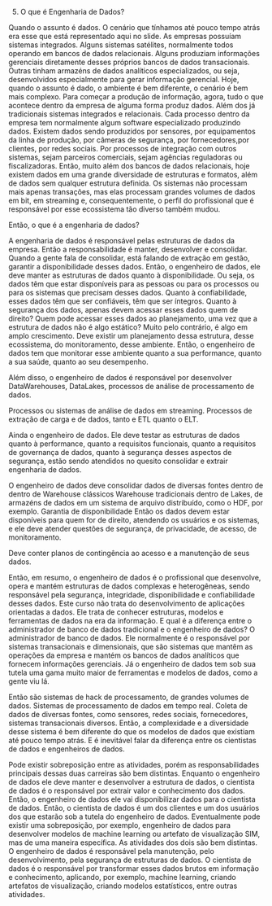 5. O que é Engenharia de Dados?

Quando o assunto é dados. 
O cenário que tínhamos até pouco tempo atrás era esse que está representado aqui no slide.
As empresas possuíam sistemas integrados. 
Alguns sistemas satélites, normalmente todos operando em bancos de dados relacionais.
Alguns produziam informações gerenciais diretamente desses próprios bancos de dados transacionais.
Outras tinham armazéns de dados analíticos especializados, ou seja, desenvolvidos especialmente para gerar informação gerencial.
Hoje, quando o assunto é dado, o ambiente é bem diferente, o cenário é bem mais complexo.
Para começar a produção de informação, agora, tudo o que acontece dentro da empresa de alguma forma produz dados.
Além dos já tradicionais sistemas integrados e relacionais.
Cada processo dentro da empresa tem normalmente algum software especializado produzindo dados.
Existem dados sendo produzidos por sensores, por equipamentos da linha de produção, por câmeras de segurança, por fornecedores,por clientes, por redes sociais.
Por processos de integração com outros sistemas, sejam parceiros comerciais, sejam agências reguladoras ou fiscalizadoras.
Então, muito além dos bancos de dados relacionais, hoje existem dados em uma grande diversidade de estruturas e formatos, além de dados sem qualquer estrutura definida.
Os sistemas não processam mais apenas transações, mas elas processam grandes volumes de dados em bit, em streaming e, consequentemente, o perfil do profissional que é responsável por esse ecossistema tão diverso também mudou.

Então, o que é a engenharia de dados?

A engenharia de dados é responsável pelas estruturas de dados da empresa.
Então a responsabilidade é manter, desenvolver e consolidar.
Quando a gente fala de consolidar, está falando de extração em gestão, garantir a disponibilidade desses dados.
Então, o engenheiro de dados, ele deve manter as estruturas de dados quanto à disponibilidade.
Ou seja, os dados têm que estar disponíveis para as pessoas ou para os processos ou para os sistemas que precisam desses dados.
Quanto à confiabilidade, esses dados têm que ser confiáveis, têm que ser íntegros.
Quanto à segurança dos dados, apenas devem acessar esses dados quem de direito?
Quem pode acessar esses dados ao planejamento, uma vez que a estrutura de dados não é algo estático?
Muito pelo contrário, é algo em amplo crescimento.
Deve existir um planejamento dessa estrutura, desse ecossistema, do monitoramento, desse ambiente.
Então, o engenheiro de dados tem que monitorar esse ambiente quanto a sua performance, quanto a sua saúde, quanto ao seu desempenho.

Além disso, o engenheiro de dados é responsável por desenvolver DataWarehouses, DataLakes, processos de análise de processamento de dados.

Processos ou sistemas de análise de dados em streaming.
Processos de extração de carga e de dados, tanto e ETL quanto o ELT.

Ainda o engenheiro de dados. Ele deve testar as estruturas de dados quanto à performance, quanto a requisitos funcionais, quanto a requisitos de governança de dados, quanto à segurança desses aspectos de segurança, estão sendo atendidos no quesito consolidar e extrair engenharia de dados.

O engenheiro de dados deve consolidar dados de diversas fontes dentro de dentro de Warehouse clássicos Warehouse tradicionais dentro de Lakes, de armazéns de dados em um sistema de arquivo distribuído, como o HDF, por exemplo.
Garantia de disponibilidade Então os dados devem estar disponíveis para quem for de direito, atendendo os usuários e os sistemas, e ele deve atender questões de segurança, de privacidade, de acesso, de monitoramento.

Deve conter planos de contingência ao acesso e a manutenção de seus dados.

Então, em resumo, o engenheiro de dados é o profissional que desenvolve, opera e mantém estruturas de dados complexas e heterogêneas, sendo responsável pela segurança, integridade, disponibilidade e confiabilidade desses dados.
Este curso não trata do desenvolvimento de aplicações orientadas a dados.
Ele trata de conhecer estruturas, modelos e ferramentas de dados na era da informação.
E qual é a diferença entre o administrador de banco de dados tradicional e o engenheiro de dados?
O administrador de banco de dados.
Ele normalmente é o responsável por sistemas transacionais e dimensionais, que são sistemas que mantêm as operações da empresa e mantém os bancos de dados analíticos que fornecem informações gerenciais.
Já o engenheiro de dados tem sob sua tutela uma gama muito maior de ferramentas e modelos de dados, como a gente viu lá.

Então são sistemas de hack de processamento, de grandes volumes de dados.
Sistemas de processamento de dados em tempo real.
Coleta de dados de diversas fontes, como sensores, redes sociais, fornecedores, sistemas transacionais diversos.
Então, a complexidade e a diversidade desse sistema é bem diferente do que os modelos de dados que existiam até pouco tempo atrás.
E é inevitável falar da diferença entre os cientistas de dados e engenheiros de dados.

Pode existir sobreposição entre as atividades, porém as responsabilidades principais dessas duas carreiras são bem distintas.
Enquanto o engenheiro de dados ele deve manter e desenvolver a estrutura de dados, o cientista de dados é o responsável por extrair valor e conhecimento dos dados.
Então, o engenheiro de dados ele vai disponibilizar dados para o cientista de dados.
Então, o cientista de dados é um dos clientes e um dos usuários dos que estarão sob a tutela do engenheiro de dados.
Eventualmente pode existir uma sobreposição, por exemplo, engenheiro de dados para desenvolver modelos de machine learning ou artefato de visualização SIM, mas de uma maneira específica.
As atividades dos dois são bem distintas.
O engenheiro de dados é responsável pela manutenção, pelo desenvolvimento, pela segurança de estruturas de dados.
O cientista de dados é o responsável por transformar esses dados brutos em informação e conhecimento, aplicando, por exemplo, machine learning, criando artefatos de visualização, criando modelos estatísticos, entre outras atividades.